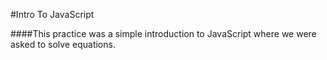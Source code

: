 #Intro To JavaScript

####This practice was a simple introduction to JavaScript where we were asked to solve equations. 